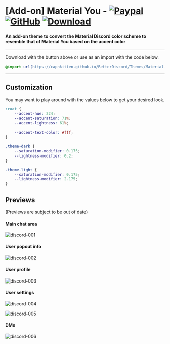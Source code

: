 # [Add-on] Material You - [![Paypal][paypal-logo]][paypal-url] [![GitHub][github-logo]][github-url] [![Download][download-logo]][download-url]
#### An add-on theme to convert the Material Discord color scheme to resemble that of Material You based on the accent color

<hr>

Download with the button above or use as an import with the code below.

```css
@import url(https://capnkitten.github.io/BetterDiscord/Themes/Material-Discord/css/addons/material-you/source.css);
```

<hr>

## Customization

You may want to play around with the values below to get your desired look.

```css
:root {
    --accent-hue: 224;
    --accent-saturation: 71%;
    --accent-lightness: 61%;
    
    --accent-text-color: #fff;
}

.theme-dark {
    --saturation-modifier: 0.175;
    --lightness-modifier: 0.2;
}

.theme-light {
    --saturation-modifier: 0.175;
    --lightness-modifier: 2.175;
}
```

## Previews

(Previews are subject to be out of date)

#### Main chat area

![discord-001](https://user-images.githubusercontent.com/4013216/202617785-2c99bf82-c8d7-4c54-9c77-ee171e0fe6e6.png)

#### User popout info

![discord-002](https://user-images.githubusercontent.com/4013216/202617935-0260d0fc-e2fe-4f1a-a7ad-c331ed014a01.png)

#### User profile

![discord-003](https://user-images.githubusercontent.com/4013216/202618043-90f1b27f-cb38-4ffd-ba0b-177999e6c0f7.png)

#### User settings

![discord-004](https://user-images.githubusercontent.com/4013216/202618063-65f905cc-d517-40d2-ad7f-74bbaeb14977.png)

![discord-005](https://user-images.githubusercontent.com/4013216/202618074-52d34d80-b342-428d-afdd-454d5f4ef133.png)

#### DMs

![discord-006](https://user-images.githubusercontent.com/4013216/202618092-707512aa-639a-40b0-a7ac-498cf66c3eb1.png)

[paypal-logo]: https://img.shields.io/static/v1?label=PayPal&message=Donate&style=flat&logo=paypal&color=blue
[paypal-url]: https://paypal.me/capnkitten

[github-logo]: https://img.shields.io/static/v1?label=GitHub&message=Sponsor&style=flat&logo=github&color=black
[github-url]: https://github.com/sponsors/CapnKitten

[download-logo]: https://img.shields.io/static/v1?label=Download&message=Theme&style=flat&color=blue
[download-url]: https://capnkitten.github.io/BetterDiscord/Download/?theme=Material-Discord&addon=material-you
